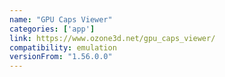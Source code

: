 ```yaml
---
name: "GPU Caps Viewer"
categories: ['app']
link: https://www.ozone3d.net/gpu_caps_viewer/
compatibility: emulation
versionFrom: "1.56.0.0"
---
```


